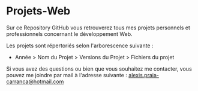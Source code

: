 # Projets-Web

Sur ce Repository GitHub vous retrouverez tous mes projets personnels et professionnels concernant le développement Web.

Les projets sont répertoriés selon l'arborescence suivante : 

  - Année > Nom du Projet > Versions du Projet > Fichiers du projet

Si vous avez des questions ou bien que vous souhaitez me contacter, vous pouvez me joindre par mail à l'adresse suivante : alexis.praia-carranca@hotmail.com
